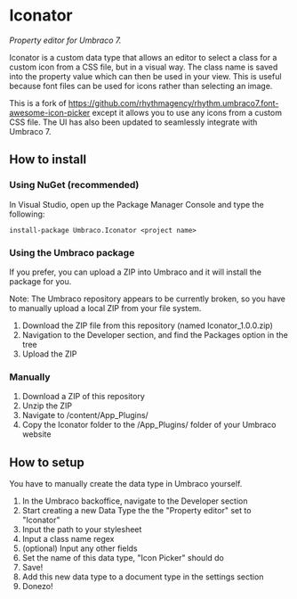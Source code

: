 Iconator
==
_Property editor for Umbraco 7._

Iconator is a custom data type that allows an editor to select a class for a custom icon from a CSS file, but in a visual way. The class name is saved into the property value which can then be used in your view. This is useful because font files can be used for icons rather than selecting an image.

This is a fork of https://github.com/rhythmagency/rhythm.umbraco7.font-awesome-icon-picker except it allows you to use any icons from a custom CSS file. The UI has also been updated to seamlessly integrate with Umbraco 7.

## How to install

### Using NuGet (recommended)

In Visual Studio, open up the Package Manager Console and type the following:

```install-package Umbraco.Iconator <project name>```

### Using the Umbraco package

If you prefer, you can upload a ZIP into Umbraco and it will install the package for you.

Note: The Umbraco repository appears to be currently broken, so you have to manually upload a local ZIP from your file system.

1. Download the ZIP file from this repository (named Iconator_1.0.0.zip)
2. Navigation to the Developer section, and find the Packages option in the tree
3. Upload the ZIP

### Manually

1. Download a ZIP of this repository
2. Unzip the ZIP
3. Navigate to /content/App_Plugins/
4. Copy the Iconator folder to the /App_Plugins/ folder of your Umbraco website

## How to setup

You have to manually create the data type in Umbraco yourself.

1. In the Umbraco backoffice, navigate to the Developer section
2. Start creating a new Data Type the the "Property editor" set to "Iconator"
3. Input the path to your stylesheet
4. Input a class name regex
5. (optional) Input any other fields
6. Set the name of this data type, "Icon Picker" should do
7. Save!
8. Add this new data type to a document type in the settings section
9. Donezo!
